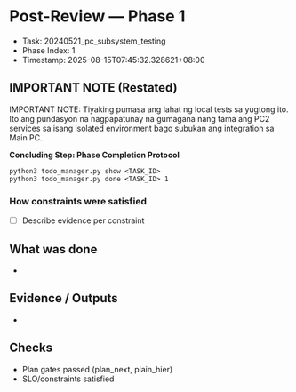 # Post-Review — Phase 1

- Task: 20240521_pc_subsystem_testing
- Phase Index: 1
- Timestamp: 2025-08-15T07:45:32.328621+08:00

## IMPORTANT NOTE (Restated)
IMPORTANT NOTE: Tiyaking pumasa ang lahat ng local tests sa yugtong ito. Ito ang pundasyon na nagpapatunay na gumagana nang tama ang PC2 services sa isang isolated environment bago subukan ang integration sa Main PC.



**Concluding Step: Phase Completion Protocol**
```
python3 todo_manager.py show <TASK_ID>
python3 todo_manager.py done <TASK_ID> 1
```

### How constraints were satisfied
- [ ] Describe evidence per constraint

## What was done
- 

## Evidence / Outputs
- 

## Checks
- Plan gates passed (plan_next, plain_hier)
- SLO/constraints satisfied
